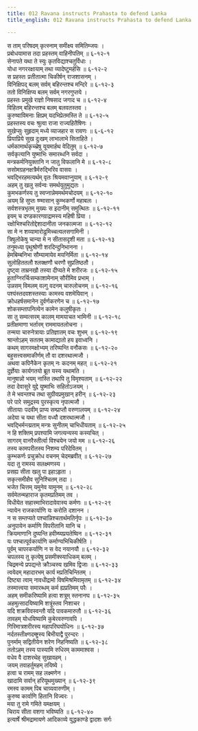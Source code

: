 ```yaml
---
title: 012 Ravana instructs Prahasta to defend Lanka
title_english: 012 Ravana instructs Prahasta to defend Lanka

---
```

स ताम् परिषदम् कृत्स्नाम् समीक्ष्य समितिम्जयः ।  
प्रबोधयामास तदा प्रहस्तम् वाहिनीपतिम् ॥ ६-१२-१  
सेनापते यथा ते स्युः कृतविद्याश्चतुर्विधाः ।  
योधा नगररक्षायाम् तथा व्यादेष्टुमर्हसि ॥ ६-१२-२  
स प्रहस्तः प्रतीतात्मा चिकीर्षन् राजशासनम् ।  
विनिक्षिपद् बलम् सर्वम् बहिरन्तश्च मन्दिरे ॥ ६-१२-३  
ततो विनिक्षिप्य बलम् सर्वम् नगरगुप्तये ।  
प्रहस्तः प्रमुखे राज्ञो निषसाद जगाद च ॥ ६-१२-४  
विहितम् बहिरन्तश्च बलम् बलवतस्तव ।  
कुरुष्वाविमनाः क्षिप्रम् यदभिप्रेतमस्ति ते ॥ ६-१२-५  
प्रहस्तस्य वचः श्रुत्वा राजा राज्यहितैषिणः ।  
सुखेप्सुः सुहृदाम् मध्ये व्याजहार स रावणः ॥ ६-६-१२  
प्रियाप्रिये सुख दुःखम् लाभालाभे सिताहिते ।  
धर्मकामार्थकृच्च्रेषु यूयमार्हथ वेदितुम् ॥ ६-१२-७  
सर्वकृत्यानि युष्माभिः समारब्धनि सर्वदा ।  
मन्त्रकर्मनियुक्तानि न जातु विफलानि मे ॥ ६-१२-८  
ससोमग्रहनक्षत्रैर्मरुद्भिरिव वासवः ।  
भवद्भिरहमत्यर्थम् वृतः श्रियमवाप्नुयाम् ॥ ६-१२-९  
अहम् तु खलु सर्वन्वः समर्थयुतुमुद्यतः ।  
कुमभकर्णस्य तु स्वप्नान्नेममर्थमचोदयम् ॥ ६-१२-१०  
अयम् हि सुप्तः ष्ण्मासान् कुम्भकर्णो महाबलः ।  
सर्वशस्त्रभृतम् मुख्यः स इदानीम् समुत्थितः ॥ ६-१२-११  
इयम् च दण्डकारण्य़ाद्रामस्य महिषी प्रिया ।  
रक्षोभिश्चरितोद्देशादानीता जनकात्मजा ॥ ६-१२-१२  
सा मे न शय्यामारोढुमिच्चत्यलसगामिनी ।  
त्रिषुलोकेषु चान्या मे न सीतासदृशी मता ॥ ६-१२-१३  
तनुमध्या पृथुश्रोणी शरदिन्दुनिभानना ।  
हेमबिम्बनिभा सौम्यामायेव मयनिर्मिता ॥ ६-१२-१४  
सुलोहिततलौ श्लक्क्षणौ चरणौ सुप्रतिष्ठतौ ।  
दृष्ट्वा ताम्रनखौ तस्या दीप्यते मे शरीरजः ॥ ६-१२-१५  
हुताग्निरर्चिःसम्काशामेनाम् सौरीमिव प्रभाम् ।  
उन्नसम् विमलम् वल्गु वदनम् चारुलोचनम् ॥ ६-१२-१६  
पश्यंस्तदवशस्तस्याः कामस्य वशमेयिवान् ।  
क्रोधहर्षसमानेन दुर्वर्णकरणेन च ॥ ६-१२-१७  
शोकसम्तापनित्येन कामेन कलुषीकृतः ।  
सा तु सम्वत्सरम् कालम् मामयाचत भामिनी ॥ ६-१२-१८  
प्रतीक्षमाणा भर्तारम् राममायतलोचना ।  
तन्मया चारुनेत्रायाः प्रतिज्ञातम् वचः शुभम् ॥ ६-१२-१९  
श्रान्तोऽहम् सततम् कामाद्यातो हय इवाध्वनि ।  
कथम् सागरमक्षोभ्यम् तरिष्यन्ति वनौकसः ॥ ६-१२-२०  
बहुसत्त्वसमाकीर्णम् तौ वा दशरथात्मजौ ।  
अथवा कपिनैकेन कृतम् नः कदनम् महत् ॥ ६-१२-२१  
दुर्ज्ञेयाः कार्यगतयो ब्रूत यस्य यथामति ।  
मानुषान्नो भयम् नास्ति तथापि तु विमृश्यताम् ॥ ६-१२-२२  
तदा देवासुरे युद्दे युष्माभिः सहितोऽजयम् ।  
ते मे भवन्तश्च तथा सुग्रीवप्रमुखान् हरीन् ॥ ६-१२-२३  
परे पारे समुद्रस्य पुरस्कृत्य नृपात्मजौ ।  
सीतायाः पदवीम् प्राप्य सम्प्राप्तौ वरुणालयम् ॥ ६-१२-२४  
अदेया च यथा सीता वध्यौ दशरथात्मजौ ।  
भवद्भिर्मन्त्य्रताम् मन्त्रः सुनीतम् चाभिधीयताम् ॥ ६-१२-२५  
न हि शक्तिम् प्रपश्यामि जगत्यन्यस्य कस्यचित् ।  
सागरम् वानरैस्तीर्त्वा विश्चयेन जयो मम ॥ ६-१२-२६  
तस्य कामपरीतस्य निशम्य परिदेवितम् ।  
कुम्भकर्णः प्रचुक्रोध वचनम् चेदमब्रवीत् ॥ ६-१२-२७  
यदा तु रामस्य सलक्ष्मणस्य ।  
प्रसह्य सीता खलु पा इहाऽहृता ।  
सकृत्समीक्षैव सुनिश्चितम् तदा ।  
भजेत चित्तम् यमुनेव यामुनम् ॥ ६-१२-२८  
सर्वमेतन्महाराज कृतमप्रतिमम् तव ।  
विधीयेत सहास्माभिरादावेवास्य कर्मणः ॥ ६-१२-२९  
न्यायेन राजकार्याणि यः करोति दशानन ।  
न स सम्तप्यते पश्चान्निश्चतार्थमतिर्नृपः ॥ ६-१२-३०  
अनुपायेन कर्माणि विपरीतानि यानि च ।  
क्रियमाणानि दुष्यन्ति हवीम्ष्यप्रयतेष्विन ॥ ६-१२-३१  
यः पश्चात्पूर्वकार्याणि कर्माण्यभिचिकीर्षति ।  
पूर्वम् चापरकर्याणि न स वेद नयानयौ ॥ ६-१२-३२  
चपलस्य तु कृत्येषु प्रसमीक्स्याधिकम् बलम् ।  
चिद्रमन्ये प्रपद्यन्ते क्रौञ्चस्य खमिव द्विजाः ॥ ६-१२-३३  
त्वयेदम् महादारभम् कार्य मप्रतिचिन्तितम् ।  
दिष्ट्या त्वाम् नावधीद्रामो विषमिश्रमिवामृतम् ॥ ६-१२-३४  
तस्मात्त्वया समारब्धम् कर्म ह्यप्रतिमम् परैः ।  
अहम् समीकरिष्यामि हत्वा शत्रूम् स्तनानघ ॥ ६-१२-३५  
अहमुत्सादयिष्यामि शत्रूंस्तव निशाचर ।  
यदि शक्रविवस्वन्तौ यदि पावकमारुतौ ॥ ६-१२-३६  
तावहम् योधयिष्यामि कुबेरवरुणावपि ।  
गिरिमात्रशरीरस्य महापरिघयोधिनः ॥ ६-१२-३७  
नर्दतस्तीक्ष्णदम्ष्ट्रस्य बिभीयाद्वै पुरन्दरः ।  
पुनर्माम् सद्वितीयेन शरेण निहनिष्यति ॥ ६-१२-३८  
ततोऽहम् तस्य पास्यामि रुधिरम् काममाश्वस ।  
वधेव वै दाशरथेह् सुखावहम् ।  
जयम् तवाहर्तुमहम् तयिष्ये ।  
हत्वा च रामम् सह लक्ष्मणेन ।  
खादामि सर्वान् हरियूथमुख्यान् ॥ ६-१२-३९  
रमस्व कामम् पिब चाग्र्यवारुणीम् ।  
कुरुष्व कार्वाणि हितानि विज्वरः ।  
मया तु रामे गमिते यमक्षयम् ।  
चिराय सीता वशगा भविष्यति ॥ ६-१२-४०  
इत्यार्षे श्रीमद्रामायणे आदिकाव्ये युद्धकाण्डे द्वादशः सर्गः